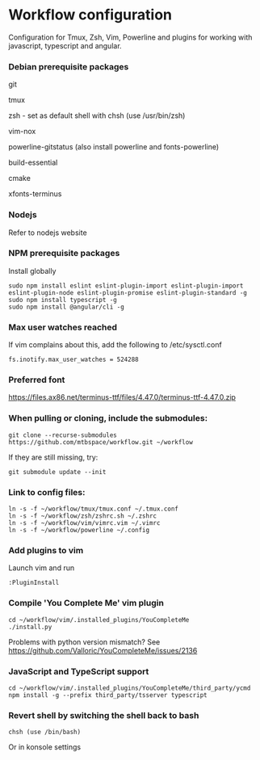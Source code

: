 # Workflow configuration
Configuration for Tmux, Zsh, Vim, Powerline and plugins for working with javascript, typescript and angular.

### Debian prerequisite packages
git

tmux

zsh - set as default shell with chsh (use /usr/bin/zsh)

vim-nox

powerline-gitstatus (also install powerline and fonts-powerline)

build-essential

cmake

xfonts-terminus

### Nodejs
Refer to nodejs website

### NPM prerequisite packages
Install globally
```
sudo npm install eslint eslint-plugin-import eslint-plugin-import eslint-plugin-node eslint-plugin-promise eslint-plugin-standard -g
sudo npm install typescript -g
sudo npm install @angular/cli -g
```

### Max user watches reached
If vim complains about this, add the following to /etc/sysctl.conf
```
fs.inotify.max_user_watches = 524288
```

### Preferred font
https://files.ax86.net/terminus-ttf/files/4.47.0/terminus-ttf-4.47.0.zip

### When pulling or cloning, include the submodules:
```
git clone --recurse-submodules https://github.com/mtbspace/workflow.git ~/workflow
```
If they are still missing, try:
```
git submodule update --init
```

### Link to config files:
```
ln -s -f ~/workflow/tmux/tmux.conf ~/.tmux.conf
ln -s -f ~/workflow/zsh/zshrc.sh ~/.zshrc
ln -s -f ~/workflow/vim/vimrc.vim ~/.vimrc
ln -s -f ~/workflow/powerline ~/.config
```

### Add plugins to vim
Launch vim and run 
```
:PluginInstall
```

### Compile 'You Complete Me' vim plugin
```
cd ~/workflow/vim/.installed_plugins/YouCompleteMe
./install.py
```
Problems with python version mismatch?  See https://github.com/Valloric/YouCompleteMe/issues/2136

### JavaScript and TypeScript support
```
cd ~/workflow/vim/.installed_plugins/YouCompleteMe/third_party/ycmd
npm install -g --prefix third_party/tsserver typescript
```

### Revert shell by switching the shell back to bash
```
chsh (use /bin/bash)
```
Or in konsole settings
